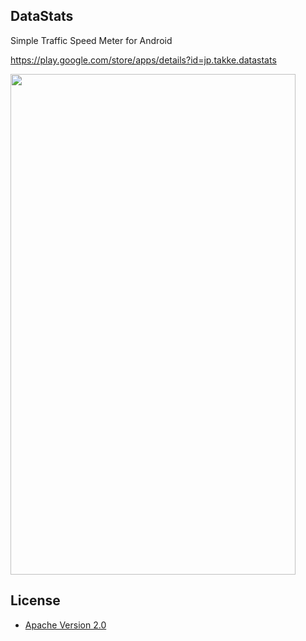 ## DataStats

Simple Traffic Speed Meter for Android

<a href="https://play.google.com/store/apps/details?id=jp.takke.datastats">https://play.google.com/store/apps/details?id=jp.takke.datastats</a>

<img src="https://github.com/takke/DataStats/blob/master/FILES/en%202015-02-19%2008.22.07_framed.png?raw=true" width="456" height="801" />



## License

* [Apache Version 2.0](http://www.apache.org/licenses/LICENSE-2.0.html)